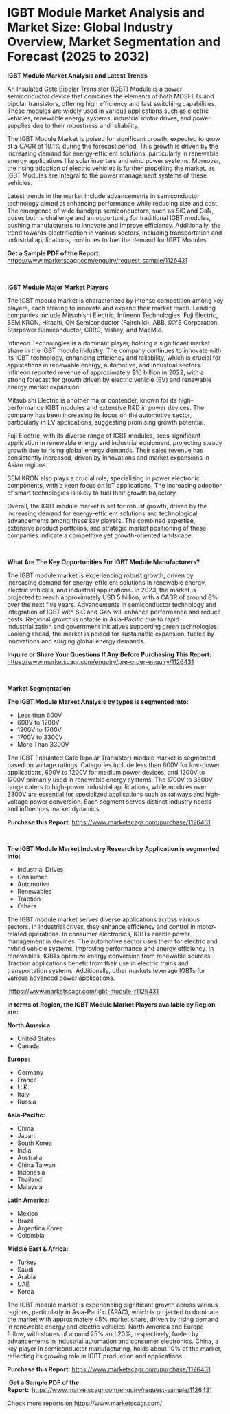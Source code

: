 <p><h1>IGBT Module Market Analysis and Market Size: Global Industry Overview, Market Segmentation and Forecast (2025 to 2032)</h1></p><p><strong>IGBT Module Market Analysis and Latest Trends</strong></p>
<p><p>An Insulated Gate Bipolar Transistor (IGBT) Module is a power semiconductor device that combines the elements of both MOSFETs and bipolar transistors, offering high efficiency and fast switching capabilities. These modules are widely used in various applications such as electric vehicles, renewable energy systems, industrial motor drives, and power supplies due to their robustness and reliability.</p><p>The IGBT Module Market is poised for significant growth, expected to grow at a CAGR of 10.1% during the forecast period. This growth is driven by the increasing demand for energy-efficient solutions, particularly in renewable energy applications like solar inverters and wind power systems. Moreover, the rising adoption of electric vehicles is further propelling the market, as IGBT Modules are integral to the power management systems of these vehicles.</p><p>Latest trends in the market include advancements in semiconductor technology aimed at enhancing performance while reducing size and cost. The emergence of wide bandgap semiconductors, such as SiC and GaN, poses both a challenge and an opportunity for traditional IGBT modules, pushing manufacturers to innovate and improve efficiency. Additionally, the trend towards electrification in various sectors, including transportation and industrial applications, continues to fuel the demand for IGBT Modules.</p></p>
<p><strong>Get a Sample PDF of the Report:&nbsp;</strong> <a href="https://www.marketscagr.com/enquiry/request-sample/1126431?utm_campaign=2487&utm_medium=2&utm_source=Github&utm_content=ia&utm_term=12022025&utm_id=igbt-module">https://www.marketscagr.com/enquiry/request-sample/1126431</a></p>
<p>&nbsp;</p>
<p><strong>IGBT Module Major Market Players</strong></p>
<p><p>The IGBT module market is characterized by intense competition among key players, each striving to innovate and expand their market reach. Leading companies include Mitsubishi Electric, Infineon Technologies, Fuji Electric, SEMIKRON, Hitachi, ON Semiconductor (Fairchild), ABB, IXYS Corporation, Starpower Semiconductor, CRRC, Vishay, and MacMic. </p><p>Infineon Technologies is a dominant player, holding a significant market share in the IGBT module industry. The company continues to innovate with its IGBT technology, enhancing efficiency and reliability, which is crucial for applications in renewable energy, automotive, and industrial sectors. Infineon reported revenue of approximately $10 billion in 2022, with a strong forecast for growth driven by electric vehicle (EV) and renewable energy market expansion.</p><p>Mitsubishi Electric is another major contender, known for its high-performance IGBT modules and extensive R&D in power devices. The company has been increasing its focus on the automotive sector, particularly in EV applications, suggesting promising growth potential.</p><p>Fuji Electric, with its diverse range of IGBT modules, sees significant application in renewable energy and industrial equipment, projecting steady growth due to rising global energy demands. Their sales revenue has consistently increased, driven by innovations and market expansions in Asian regions.</p><p>SEMIKRON also plays a crucial role, specializing in power electronic components, with a keen focus on IoT applications. The increasing adoption of smart technologies is likely to fuel their growth trajectory.</p><p>Overall, the IGBT module market is set for robust growth, driven by the increasing demand for energy-efficient solutions and technological advancements among these key players. The combined expertise, extensive product portfolios, and strategic market positioning of these companies indicate a competitive yet growth-oriented landscape.</p></p>
<p>&nbsp;</p>
<p><strong>What Are The Key Opportunities For IGBT Module Manufacturers?</strong></p>
<p><p>The IGBT module market is experiencing robust growth, driven by increasing demand for energy-efficient solutions in renewable energy, electric vehicles, and industrial applications. In 2023, the market is projected to reach approximately USD 5 billion, with a CAGR of around 8% over the next five years. Advancements in semiconductor technology and integration of IGBT with SiC and GaN will enhance performance and reduce costs. Regional growth is notable in Asia-Pacific due to rapid industrialization and government initiatives supporting green technologies. Looking ahead, the market is poised for sustainable expansion, fueled by innovations and surging global energy demands.</p></p>
<p><strong>Inquire or Share Your Questions If Any Before Purchasing This Report:</strong> <a href="https://www.marketscagr.com/enquiry/pre-order-enquiry/1126431?utm_campaign=2487&utm_medium=2&utm_source=Github&utm_content=ia&utm_term=12022025&utm_id=igbt-module">https://www.marketscagr.com/enquiry/pre-order-enquiry/1126431</a></p>
<p>&nbsp;</p>
<p><strong>Market Segmentation</strong></p>
<p><strong>The IGBT Module Market Analysis by types is segmented into:</strong></p>
<p><ul><li>Less than 600V</li><li>600V to 1200V</li><li>1200V to 1700V</li><li>1700V to 3300V</li><li>More Than 3300V</li></ul></p>
<p><p>The IGBT (Insulated Gate Bipolar Transistor) module market is segmented based on voltage ratings. Categories include less than 600V for low-power applications, 600V to 1200V for medium power devices, and 1200V to 1700V primarily used in renewable energy systems. The 1700V to 3300V range caters to high-power industrial applications, while modules over 3300V are essential for specialized applications such as railways and high-voltage power conversion. Each segment serves distinct industry needs and influences market dynamics.</p></p>
<p><strong>Purchase this Report:&nbsp;</strong><a href="https://www.marketscagr.com/purchase/1126431?utm_campaign=2487&utm_medium=2&utm_source=Github&utm_content=ia&utm_term=12022025&utm_id=igbt-module">https://www.marketscagr.com/purchase/1126431</a></p>
<p>&nbsp;</p>
<p><strong>The IGBT Module Market Industry Research by Application is segmented into:</strong></p>
<p><ul><li>Industrial Drives</li><li>Consumer</li><li>Automotive</li><li>Renewables</li><li>Traction</li><li>Others</li></ul></p>
<p><p>The IGBT module market serves diverse applications across various sectors. In industrial drives, they enhance efficiency and control in motor-related operations. In consumer electronics, IGBTs enable power management in devices. The automotive sector uses them for electric and hybrid vehicle systems, improving performance and energy efficiency. In renewables, IGBTs optimize energy conversion from renewable sources. Traction applications benefit from their use in electric trains and transportation systems. Additionally, other markets leverage IGBTs for various advanced power applications.</p></p>
<p><a href="https://www.marketscagr.com/igbt-module-r1126431?utm_campaign=2487&utm_medium=2&utm_source=Github&utm_content=ia&utm_term=12022025&utm_id=igbt-module">&nbsp;https://www.marketscagr.com/igbt-module-r1126431</a></p>
<p><strong>In terms of Region, the IGBT Module Market Players available by Region are:</strong></p>
<p>
    <p> <strong> North America: </strong>
        <ul>
            <li>United States</li>
            <li>Canada</li>
        </ul>
        </p> 
    <p> <strong> Europe: </strong>
        <ul>
            <li>Germany</li>
            <li>France</li>
            <li>U.K.</li>
            <li>Italy</li>
            <li>Russia</li>
        </ul>
        </p> 
    <p> <strong> Asia-Pacific: </strong>
        <ul>
            <li>China</li>
            <li>Japan</li>
            <li>South Korea</li>
            <li>India</li>
            <li>Australia</li>
            <li>China Taiwan</li>
            <li>Indonesia</li>
            <li>Thailand</li>
            <li>Malaysia</li>
        </ul>
        </p> 
    <p> <strong> Latin America: </strong>
        <ul>
            <li>Mexico</li>
            <li>Brazil</li>
            <li>Argentina Korea</li>
            <li>Colombia</li>
        </ul>
        </p> 
    <p> <strong> Middle East & Africa: </strong>
        <ul>
            <li>Turkey</li>
            <li>Saudi</li>
            <li>Arabia</li>
            <li>UAE</li>
            <li>Korea</li>
        </ul>
    </p>
    </p>
<p><p>The IGBT module market is experiencing significant growth across various regions, particularly in Asia-Pacific (APAC), which is projected to dominate the market with approximately 45% market share, driven by rising demand in renewable energy and electric vehicles. North America and Europe follow, with shares of around 25% and 20%, respectively, fueled by advancements in industrial automation and consumer electronics. China, a key player in semiconductor manufacturing, holds about 10% of the market, reflecting its growing role in IGBT production and applications.</p></p>
<p><strong>Purchase this Report: </strong><a href="https://www.marketscagr.com/purchase/1126431?utm_campaign=2487&utm_medium=2&utm_source=Github&utm_content=ia&utm_term=12022025&utm_id=igbt-module">https://www.marketscagr.com/purchase/1126431</a></p>
<p>&nbsp;<strong>Get a Sample PDF of the Report:&nbsp;&nbsp;</strong><a href="https://www.marketscagr.com/enquiry/request-sample/1126431?utm_campaign=2487&utm_medium=2&utm_source=Github&utm_content=ia&utm_term=12022025&utm_id=igbt-module">https://www.marketscagr.com/enquiry/request-sample/1126431</a></p>
<p><strong></strong></p>
<p>Check more reports on <a href="https://www.marketscagr.com/?utm_campaign=2487&utm_medium=2&utm_source=Github&utm_content=ia&utm_term=12022025&utm_id=igbt-module">https://www.marketscagr.com/</a></p>